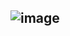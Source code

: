 



## **![image](https://github.com/user-attachments/assets/2732fa83-8740-4b9f-b57d-3b6ab08a9415)**




